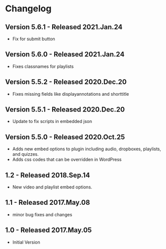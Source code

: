 # Changelog

## Version 5.6.1 - Released 2021.Jan.24
- Fix for submit button

## Version 5.6.0 - Released 2021.Jan.24
- Fixes classnames for playlists

## Version 5.5.2 - Released 2020.Dec.20
- Fixes missing fields like displayannotations and shorttitle

## Version 5.5.1 - Released 2020.Dec.20
- Update to fix scripts in embedded json

## Version 5.5.0 - Released 2020.Oct.25
- Adds new embed options to plugin including audio, dropboxes, playlists, and quizzes.
- Adds css codes that can be overridden in WordPress

## 1.2 - Released 2018.Sep.14 
- New video and playlist embed options.

## 1.1 - Released 2017.May.08 
- minor bug fixes and changes

## 1.0 - Released 2017.May.05 
- Initial Version
